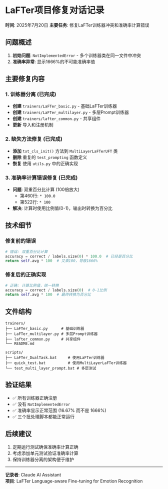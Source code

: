 # LaFTer项目修复对话记录

**时间**: 2025年7月20日
**主要任务**: 修复LaFTer训练器冲突和准确率计算错误

## 问题概述

1. **初始问题**: `NotImplementedError` - 多个训练器类在同一文件中冲突
2. **准确率异常**: 显示1666%的不可能准确率值

## 主要修复内容

### 1. 训练器分离 (已完成)
- **创建** `trainers/LaFTer_basic.py` - 基础LaFTer训练器
- **创建** `trainers/LaFTer_multilayer.py` - 多层Prompt训练器  
- **创建** `trainers/lafter_common.py` - 共享组件
- **更新** 导入和注册机制

### 2. 缺失方法修复 (已完成)
- **添加** `txt_cls_init()` 方法到 `MultiLayerLaFTerUFT` 类
- **删除** 重复的 `test_prompting` 函数定义
- **恢复** 使用 `utils.py` 中的正确实现

### 3. 准确率计算错误修复 (已完成)
- **问题**: 双重百分比计算 (100倍放大)
  - 第460行: `* 100.0` 
  - 第522行: `* 100`
- **解决**: 计算时使用比例值(0-1)，输出时转换为百分比

## 技术细节

### 修复前的错误
```python
# 错误: 双重百分比计算
accuracy = correct / labels.size(0) * 100.0  # 已经是百分比
return self.avg * 100  # 又乘100，导致1666%
```

### 修复后的正确实现
```python
# 正确: 计算比例值，统一转换
accuracy = correct / labels.size(0)  # 0-1比例
return self.avg * 100  # 最终转换为百分比
```

## 文件结构
```
trainers/
├── LaFTer_basic.py      # 基础训练器
├── LaFTer_multilayer.py # 多层Prompt训练器
├── lafter_common.py     # 共享组件
└── README.md

scripts/
├── LaFTer_DualTask.bat     # 使用LaFTer训练器
├── quick_test.bat          # 使用MultiLayerLaFTer训练器  
└── test_multi_layer_prompt.bat # 多层测试
```

## 验证结果
- ✅ 所有训练器正确注册
- ✅ 没有 `NotImplementedError`
- ✅ 准确率显示正常范围 (16.67% 而不是 1666%)
- ✅ 三个批处理脚本都能正常运行

## 后续建议
1. 定期运行测试确保准确率计算正确
2. 考虑添加单元测试验证准确率计算
3. 保持训练器分离的架构便于维护

---
**记录者**: Claude AI Assistant  
**项目**: LaFTer Language-aware Fine-tuning for Emotion Recognition